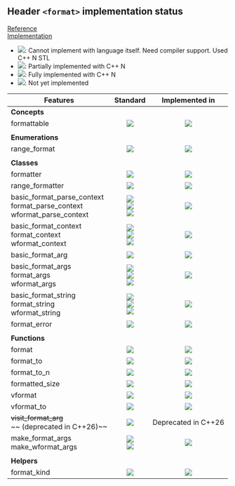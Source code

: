 ## Header `<format>` implementation status

[Reference](https://en.cppreference.com/w/cpp/header/format)  
[Implementation](../include/lsd/format.h)

* ![](https://img.shields.io/badge/C%2B%2B-N-red): Cannot implement with language itself. Need compiler support. Used C++ N STL
* ![](https://img.shields.io/badge/C%2B%2B-N-blue): Partially implemented with C++ N
* ![](https://img.shields.io/badge/C%2B%2B-N-green): Fully implemented with C++ N
* ![][notyet]: Not yet implemented

| Features                                     | Standard             | Implemented in                    |
|----------------------------------------------|:--------------------:|:---------------------------------:|
| **Concepts**                                 |                      |                                   |
| formattable                                  | ![][cpp23]           | ![][notyet]                       |
|                                              |                      |                                   |
| **Enumerations**                             |                      |                                   |
| range_format                                 | ![][cpp23]           | ![][notyet]                       |
|                                              |                      |                                   |
| **Classes**                                  |                      |                                   |
| formatter                                    | ![][cpp20]           | ![][notyet]                       |
| range_formatter                              | ![][cpp23]           | ![][notyet]                       |
| basic_format_parse_context <br/>format_parse_context <br/>wformat_parse_context | ![][cpp20] <br/>![][cpp20] <br/>![][cpp20] | ![][notyet]                       |
| basic_format_context <br/>format_context <br/>wformat_context | ![][cpp20] <br/>![][cpp20] <br/>![][cpp20] | ![][notyet]                       |
| basic_format_arg                             | ![][cpp20]           | ![][notyet]                       |
| basic_format_args <br/>format_args <br/>wformat_args | ![][cpp20] <br/>![][cpp20] <br/>![][cpp20] | ![][notyet]                       |
| basic_format_string <br/>format_string <br/>wformat_string | ![][cpp20] <br/>![][cpp20] <br/>![][cpp20] | ![][notyet]                       |
| format_error                                 | ![][cpp20]           | ![][notyet]                       |
|                                              |                      |                                   |
| **Functions**                                |                      |                                   |
| format                                       | ![][cpp20]           | ![][notyet]                       |
| format_to                                    | ![][cpp20]           | ![][notyet]                       |
| format_to_n                                  | ![][cpp20]           | ![][notyet]                       |
| formatted_size                               | ![][cpp20]           | ![][notyet]                       |
| vformat                                      | ![][cpp20]           | ![][notyet]                       |
| vformat_to                                   | ![][cpp20]           | ![][notyet]                       |
| ~~visit_format_arg~~ <br/>~~ (deprecated in C++26)~~ | ![][legacy]          | Deprecated in C++26               |
| make_format_args <br/>make_wformat_args      | ![][cpp20] <br/>![][cpp20] | ![][notyet]                       |
|                                              |                      |                                   |
| **Helpers**                                  |                      |                                   |
| format_kind                                  | ![][cpp23]           | ![][notyet]                       |


<!--
	C++20: 9	| 0
	C++23: 4	| 0

	Total: 13	| 0-->

[notyet]: https://img.shields.io/badge/Not_yet-orange
[removed]: https://img.shields.io/badge/Removed-red
[legacy]: https://img.shields.io/badge/legacy-grey

[cppno11]: https://img.shields.io/badge/C%2B%2B-11-red
[cppno14]: https://img.shields.io/badge/C%2B%2B-14-red
[cppno17]: https://img.shields.io/badge/C%2B%2B-17-red
[cppno20]: https://img.shields.io/badge/C%2B%2B-20-red
[cppno23]: https://img.shields.io/badge/C%2B%2B-23-red

[cpppt11]: https://img.shields.io/badge/C%2B%2B-11-blue
[cpppt14]: https://img.shields.io/badge/C%2B%2B-14-blue
[cpppt17]: https://img.shields.io/badge/C%2B%2B-17-blue
[cpppt20]: https://img.shields.io/badge/C%2B%2B-20-blue
[cpppt23]: https://img.shields.io/badge/C%2B%2B-23-blue

[cpp11]: https://img.shields.io/badge/C%2B%2B-11-green
[cpp14]: https://img.shields.io/badge/C%2B%2B-14-green
[cpp17]: https://img.shields.io/badge/C%2B%2B-17-green
[cpp20]: https://img.shields.io/badge/C%2B%2B-20-green
[cpp23]: https://img.shields.io/badge/C%2B%2B-23-green
